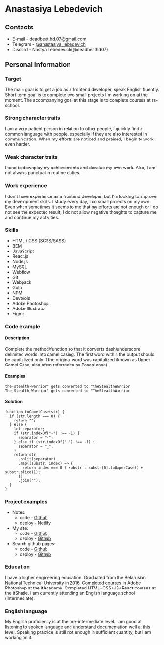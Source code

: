 # Anastasiya Lebedevich

## Contacts

- E-mail - deadbeat.hd.07@gmail.com
- Telegram - [@anastasiya_lebedevich](https://t.me/anastasiya_lebedevich)
- Discord - Nastya Lebedevich(@deadbeathd07)

## Personal Information

### Target

The main goal is to get a job as a frontend developer, speak English fluently. Short term goal is to complete two small projects I'm working on at the moment. The accompanying goal at this stage is to complete courses at rs-school.

### Strong character traits

I am a very patient person in relation to other people, I quickly find a common language with people, especially if they are also interested in communication. When my efforts are noticed and praised, I begin to work even harder.

### Weak character traits

I tend to downplay my achievements and devalue my own work. Also, I am not always punctual in routine duties.

### Work experience

I don't have experience as a frontend developer, but I'm looking to improve my development skills. I study every day, I do small projects on my own. Even when sometimes it seems to me that my efforts are not enough or I do not see the expected result, I do not allow negative thoughts to capture me and continue my activities.

### Skills

- HTML / CSS (SCSS/SASS)
- BEM
- JavaScript
- React.js
- Node.js
- MySQL
- Webflow
- Git
- Webpack
- Gulp
- NPM
- Devtools
- Adobe Photoshop
- Adobe Illustrator
- Figma

### Сode example

#### Description

Complete the method/function so that it converts dash/underscore delimited words into camel casing. The first word within the output should be capitalized only if the original word was capitalized (known as Upper Camel Case, also often referred to as Pascal case).

#### Examples

`the-stealth-warrior" gets converted to "theStealthWarrior`
`The_Stealth_Warrior" gets converted to "TheStealthWarrior`

#### Solution

```
function toCamelCase(str) {
  if (str.length === 0) {
    return "";
  } else {
    let separator;
    if (str.indexOf("-") !== -1) {
      separator = "-";
    } else if (str.indexOf("_") !== -1) {
      separator = "_";
    }
    return str
      .split(separator)
      .map((substr, index) => {
        return index === 0 ? substr : substr[0].toUpperCase() + substr.slice(1);
      })
      .join("");
  }
}
```

### Project examples

- Notes:
  - code - [Github](https://github.com/deadbeathd07/notes-ivashin-test)
  - deploy - [Netlify](https://musical-rugelach-61598f.netlify.app/)
- My site:
  - code - [Github](https://github.com/deadbeathd07/lebedevichAV)
  - deploy - [Github](https://deadbeathd07.github.io/lebedevichAV/)
- Search github pages:
  - code - [Github](https://github.com/deadbeathd07/paralect-test)
  - deploy - [Github](https://deadbeathd07.github.io/paralect-test/)

### Education

I have a higher engineering education. Graduated from the Belarusian National Technical University in 2016.
Completed courses in Adobe Photoshop at the itAcademy.
Completed HTML+CSS+JS+React courses at the itShatle.
I am currently attending an English language school (intermediate).

### English language

My English proficiency is at the pre-intermediate level. I am good at listening to spoken language and understand documentation well at this level. Speaking practice is still not enough in sufficient quantity, but I am working on it.
